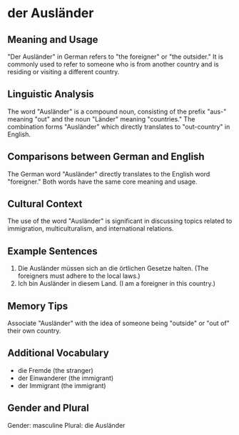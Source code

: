 # der Ausländer
## Meaning and Usage
"Der Ausländer" in German refers to "the foreigner" or "the outsider." It is commonly used to refer to someone who is from another country and is residing or visiting a different country. 

## Linguistic Analysis
The word "Ausländer" is a compound noun, consisting of the prefix "aus-" meaning "out" and the noun "Länder" meaning "countries." The combination forms "Ausländer" which directly translates to "out-country" in English.

## Comparisons between German and English
The German word "Ausländer" directly translates to the English word "foreigner." Both words have the same core meaning and usage.

## Cultural Context
The use of the word "Ausländer" is significant in discussing topics related to immigration, multiculturalism, and international relations.

## Example Sentences
1. Die Ausländer müssen sich an die örtlichen Gesetze halten. (The foreigners must adhere to the local laws.)
2. Ich bin Ausländer in diesem Land. (I am a foreigner in this country.)

## Memory Tips
Associate "Ausländer" with the idea of someone being "outside" or "out of" their own country.

## Additional Vocabulary
- die Fremde (the stranger)
- der Einwanderer (the immigrant)
- der Immigrant (the immigrant)

## Gender and Plural
Gender: masculine
Plural: die Ausländer